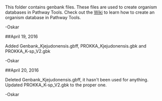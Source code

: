 This folder contains genbank files. These files are used to create organism databases in Pathway Tools. Check out the [Wiki](https://github.com/oskarvid/Tutorials/wiki/Going-from-FASTA-to-Genbank-to-an-organism-database-%28PGDB%29-in-Pathway-Tools) to learn how to create an organism database in Pathway Tools.

-Oskar

##April 19, 2016

Added Genbank_Kjejudonensis.gbff, PROKKA_Kjejudonensis.gbk and PROKKA_K-sp_V2.gbk

-Oskar

##April 20, 2016

Deleted Genbank_Kjejudonensis.gbff, it hasn't been used for anything.  
Updated PROKKA_K-sp_V2.gbk to the proper one.

-Oskar